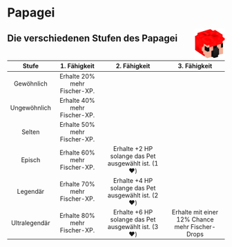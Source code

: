 # Papagei

<img align="right" width="70" eight="75" src="../../../assets/image/pets/Papagei.png">


## Die verschiedenen Stufen des Papagei

| Stufe | 1. Fähigkeit | 2. Fähigkeit | 3. Fähigkeit |
|:-:|:-:|:-:|:-:|
| Gewöhnlich | Erhalte 20% mehr Fischer-XP. |
| Ungewöhnlich | Erhalte 40% mehr Fischer-XP. |
| Selten | Erhalte 50% mehr Fischer-XP. |
| Episch | Erhalte 60% mehr Fischer-XP. | Erhalte +2 HP solange das Pet ausgewählt ist. (1 :heart:) |
| Legendär | Erhalte 70% mehr Fischer-XP. | Erhalte +4 HP solange das Pet ausgewählt ist. (2 :heart:) |
| Ultralegendär | Erhalte 80% mehr Fischer-XP. | Erhalte +6 HP solange das Pet ausgewählt ist. (3 :heart:) | Erhalte mit einer 12% Chance mehr Fischer-Drops |
